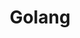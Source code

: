 ---
title: Golang
description: Golang 相关
image: cover.png

# Badge style
style:
    background: "#38a8d2"
    color: "#fff"
---
